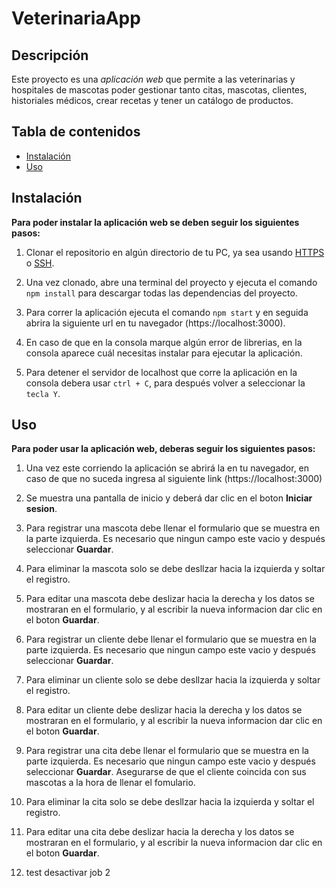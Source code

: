 # VeterinariaApp

## Descripción 

Este proyecto es una *aplicación web* que permite a las veterinarias y hospitales de mascotas poder gestionar tanto citas, mascotas, clientes, historiales médicos, crear recetas y tener un catálogo de productos. 

## Tabla de contenidos

- [Instalación](#Instalación)
- [Uso](#Uso)

## Instalación

**Para poder instalar la aplicación web se deben seguir los siguientes pasos:**

1. Clonar el repositorio en algún directorio de tu PC, ya sea usando [HTTPS](https://gitlab.com/2022378002/veterinariaapp-pwa.git) o [SSH](git@gitlab.com:2022378002/veterinariaapp-pwa.git).

2. Una vez clonado, abre una terminal del proyecto y ejecuta el comando `npm install` para descargar todas las dependencias del proyecto.

3. Para correr la aplicación ejecuta el comando `npm start` y en seguida abrira la siguiente url en tu navegador (https://localhost:3000).

4. En caso de que en la consola marque algún error de librerias, en la consola aparece cuál necesitas instalar para ejecutar la aplicación.

5. Para detener el servidor de localhost que corre la aplicación en la consola debera usar `ctrl + C`, para después volver a seleccionar la `tecla Y`.

## Uso

**Para poder usar la aplicación web, deberas seguir los siguientes pasos:**

1. Una vez este corriendo la aplicación se abrirá la en tu navegador, en caso de que no suceda ingresa al siguiente link (https://localhost:3000)

2. Se muestra una pantalla de inicio y deberá dar clic en el boton **Iniciar sesion**.

3. Para registrar una mascota debe llenar el formulario que se muestra en la parte izquierda. Es necesario que ningun campo este vacio y después seleccionar **Guardar**.

4. Para eliminar la mascota solo se debe desllzar hacia la izquierda y soltar el registro.

5. Para editar una mascota debe deslizar hacia la derecha y los datos se mostraran en el formulario, y al escribir la nueva informacion dar clic en el boton **Guardar**.

6. Para registrar un cliente debe llenar el formulario que se muestra en la parte izquierda. Es necesario que ningun campo este vacio y después seleccionar **Guardar**.

7. Para eliminar un cliente solo se debe desllzar hacia la izquierda y soltar el registro.

8. Para editar un cliente debe deslizar hacia la derecha y los datos se mostraran en el formulario, y al escribir la nueva informacion dar clic en el boton **Guardar**.

9. Para registrar una cita debe llenar el formulario que se muestra en la parte izquierda. Es necesario que ningun campo este vacio y después seleccionar **Guardar**. Asegurarse de que el cliente coincida con sus mascotas a la hora de llenar el fomulario.

10. Para eliminar la cita solo se debe desllzar hacia la izquierda y soltar el registro.

11. Para editar una cita debe deslizar hacia la derecha y los datos se mostraran en el formulario, y al escribir la nueva informacion dar clic en el boton **Guardar**.

12. test desactivar job 2